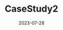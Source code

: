---
title: "CaseStudy2"
date: 2023-07-28
draft: false

sections:  
  - name: "GRANAR-MECHA Combo: Cell to Organ Scale"
    text: "Roots are intricately designed to absorb and transport water and nutrients within plants. The efficiency of root system, often quantified as root hydraulic conductivity, is paramount not just for the plant's health but also for broader ecological and agricultural outcomes. Root hydraulic properties influences everything from crop yields to the global water cycle dynamics. Yet, understanding the nuances of this root hydraulics, particularly at the microscopic level, has been a formidable challenge. The coupled GRANAR-MECHA computer model emerges as a beacon in this complex landscape. GRANAR delves deep, crafting a precise cellular blueprint of the root, capturing every anatomical detail. In contrast, MECHA takes this detailed anatomy and scales it to the organ level, analyzing the root's overall hydraulic behavior which is a measure of how easily water can move through the root as a whole. Together, they bridge the gap between the micro and macro, offering a holistic view of root hydraulic conductivity, from the behavior of individual cells to the functionality of the entire root organ."
    textPosition: "top"
    list:
      - "**GRANAR**: GRANAR (Generator of Root Anatomy in R) is a model used to simulate root anatomical networks and operates at cellular scale."
      - "**MECHA**: MECHA (Model of Explicit Cross-section Hydraulic Anatomy) is a model used to compute estimations of root hydraulic conductivities. The model can compute estimations of the root axial and radial hydraulic conductivities (kx and kr) from the anatomical networks generated by GRANAR."
      - "**Bridging Scales**: The synergy between GRANAR and MECHA facilitates a coherent transition from the cellular intricacies to the holistic organ-level dynamics, ensuring a comprehensive understanding of root hydraulics."
      - "**Efficiency**: Leveraging the capabilities of both models, researchers can swiftly and accurately decipher the root's hydraulic architecture, streamlining the traditionally time-intensive process."
    image: "images/granarmecha1.gif"
    imageWidth: "600px"
    imageHeight: "400px"
    textPosition: "bottom"



---
